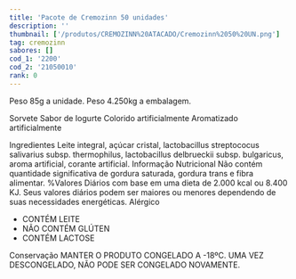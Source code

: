 ```yaml
---
title: 'Pacote de Cremozinn 50 unidades'
description: ''
thumbnail: ['/produtos/CREMOZINN%20ATACADO/Cremozinn%2050%20UN.png']
tag: cremozinn
sabores: []
cod_1: '2200'
cod_2: '21050010'
rank: 0
---
```

Peso 85g a unidade.
Peso 4.250kg a embalagem.

Sorvete Sabor de Iogurte
Colorido artificialmente
Aromatizado artificialmente

<panels>
    <panel>
        <panel-title>Ingredientes</panel-title>
        <panel-content>
            Leite integral, açúcar cristal, lactobacillus streptococus salivarius subsp. thermophilus, lactobacillus delbrueckii subsp. bulgaricus, aroma artificial, corante artificial.
        </panel-content>
    </panel>
    <panel>
        <panel-title>Informação Nutricional</panel-title>
        <panel-content>
            Não contém quantidade significativa de gordura saturada, gordura trans e fibra alimentar.
            %Valores Diários com base em uma dieta de 2.000 kcal ou 8.400 KJ. Seus valores diários podem ser maiores ou menores dependendo de suas necessidades energéticas.
        </panel-content>
    </panel>
    <panel>
        <panel-title>Alérgico</panel-title>
        <panel-content>
            <ul>
                <li>CONTÉM LEITE</li>
                <li>NÃO CONTÉM GLÚTEN</li>
                <li>CONTÉM LACTOSE</li>
            </ul>
        </panel-content>
    </panel>
    <panel>
        <panel-title>Conservação</panel-title>
        <panel-content>
            MANTER O PRODUTO CONGELADO A -18ºC. UMA VEZ DESCONGELADO, NÃO PODE SER CONGELADO NOVAMENTE.
        </panel-content>
    </panel>
</panels>
